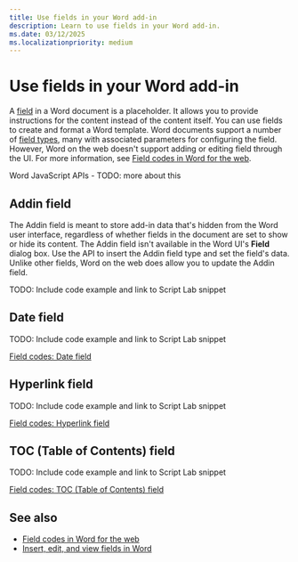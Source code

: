 ```yaml
---
title: Use fields in your Word add-in
description: Learn to use fields in your Word add-in.
ms.date: 03/12/2025
ms.localizationpriority: medium
---
```


# Use fields in your Word add-in

A [field](https://support.microsoft.com/office/c429bbb0-8669-48a7-bd24-bab6ba6b06bb) in a Word document is a placeholder. It allows you to provide instructions for the content instead of the content itself. You can use fields to create and format a Word template. Word documents support a number of [field types](https://support.microsoft.com/office/1ad6d91a-55a7-4a8d-b535-cf7888659a51), many with associated parameters for configuring the field. However, Word on the web doesn't support adding or editing field through the UI. For more information, see [Field codes in Word for the web](https://support.microsoft.com/office/d8f46094-13c3-4966-98c3-259748f3caf1).

Word JavaScript APIs - TODO: more about this

## Addin field

The Addin field is meant to store add-in data that's hidden from the Word user interface, regardless of whether fields in the document are set to show or hide its content. The Addin field isn't available in the Word UI's **Field** dialog box. Use the API to insert the Addin field type and set the field's data. Unlike other fields, Word on the web does allow you to update the Addin field.

TODO: Include code example and link to Script Lab snippet

## Date field

TODO: Include code example and link to Script Lab snippet

[Field codes: Date field](https://support.microsoft.com/office/d0c7e1f1-a66a-4b02-a3f4-1a1c56891306)

## Hyperlink field

TODO: Include code example and link to Script Lab snippet

[Field codes: Hyperlink field](https://support.microsoft.com/office/864f8577-eb2a-4e55-8c90-40631748ef53)

## TOC (Table of Contents) field

TODO: Include code example and link to Script Lab snippet

[Field codes: TOC (Table of Contents) field](https://support.microsoft.com/office/1f538bc4-60e6-4854-9f64-67754d78d05c)

## See also

- [Field codes in Word for the web](https://support.microsoft.com/office/d8f46094-13c3-4966-98c3-259748f3caf1)
- [Insert, edit, and view fields in Word](https://support.microsoft.com/office/c429bbb0-8669-48a7-bd24-bab6ba6b06bb)
